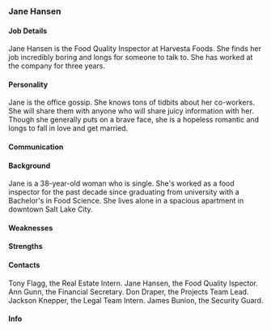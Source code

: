 ### Jane Hansen
#### Job Details 
Jane Hansen is the Food Quality Inspector at Harvesta Foods. She finds her job incredibly boring and longs for someone to talk to. She has worked at the company for three years. 

#### Personality
Jane is the office gossip. She knows tons of tidbits about her co-workers. She will share them with anyone who will share juicy information with her. Though she generally puts on a brave face, she is a hopeless romantic and longs to fall in love and get married. 

#### Communication

#### Background
Jane is a 38-year-old woman who is single. She's worked as a food inspector for the past decade since graduating from university with a Bachelor's in Food Science. She lives alone in a spacious apartment in downtown Salt Lake City. 

#### Weaknesses 

#### Strengths

#### Contacts 
Tony Flagg, the Real Estate Intern. 
Jane Hansen, the Food Quality Ispector. 
Ann Gunn, the Financial Secretary. 
Don Draper, the Projects Team Lead. 
Jackson Knepper, the Legal Team Intern. 
James Bunion, the Security Guard. 

#### Info